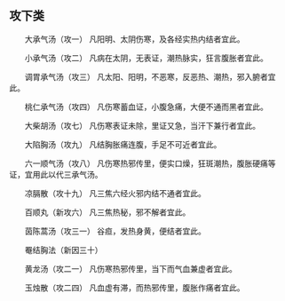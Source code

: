 ## 攻下类


&emsp;&emsp;大承气汤（攻一） 凡阳明、太阴伤寒，及各经实热内结者宜此。

&emsp;&emsp;小承气汤（攻二） 凡病在太阴，无表证，潮热脉实，狂言腹胀者宜此。

&emsp;&emsp;调胃承气汤（攻三） 凡太阳、阳明，不恶寒，反恶热、潮热，邪入腑者宜此。

&emsp;&emsp;桃仁承气汤（攻四） 凡伤寒蓄血证，小腹急痛，大便不通而黑者宜此。

&emsp;&emsp;大柴胡汤（攻七） 凡伤寒表证未除，里证又急，当汗下兼行者宜此。

&emsp;&emsp;大陷胸汤（攻九） 凡结胸胀痛连腹，手足不可近者宜此。

&emsp;&emsp;六一顺气汤（攻八） 凡伤寒热邪传里，便实口燥，狂斑潮热，腹胀硬痛等证，宜用此以代三承气汤。

&emsp;&emsp;凉膈散（攻十九） 凡三焦六经火邪内结不通者宜此。

&emsp;&emsp;百顺丸（新攻六） 凡三焦热秘，邪不解者宜此。

&emsp;&emsp;茵陈蒿汤（攻三一） 谷疸，发热身黄，便结者宜此。

&emsp;&emsp;罨结胸法（新因三十）

&emsp;&emsp;黄龙汤（攻二一） 凡伤寒热邪传里，当下而气血兼虚者宜此。

&emsp;&emsp;玉烛散（攻二四） 凡血虚有滞，而热邪传里，腹胀作痛者宜此。

